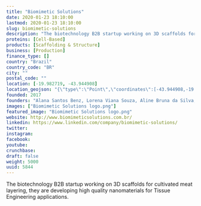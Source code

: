 ```yaml
---
title: "Biomimetic Solutions"
date: 2020-01-23 18:10:00
lastmod: 2020-01-23 18:10:00
slug: biomimetic-solutions
description: "The biotechnology B2B startup working on 3D scaffolds for cultivated meat layering, they are developing high quality nanomaterials for Tissue Engineering applications."
proteins: [Cell-Based]
products: [Scaffolding & Structure]
business: [Production]
finance_type: []
country: "Brazil"
country_code: "BR"
city: ""
postal_code: ""
location: [-19.982719, -43.944908]
location_geojson: "{\"type\":\"Point\",\"coordinates\":[-43.944908,-19.982719]}"
founded: 2017
founders: "Alana Santos Benz, Lorena Viana Souza, Aline Bruna da Silva, Roberta Ferreira Viana"
images: ["Biomimetic Solutions logo.png"]
featured_image: "Biomimetic Solutions logo.png"
website: http://www.biomimeticsolutions.com.br/
linkedin: https://www.linkedin.com/company/biomimetic-solutions/
twitter: 
instagram: 
facebook: 
youtube: 
crunchbase: 
draft: false
weight: 5000
uuid: 5844
---
```

The biotechnology B2B startup working on 3D scaffolds for cultivated meat layering, they are developing high quality nanomaterials for Tissue Engineering applications.
